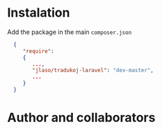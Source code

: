 # Instalation

Add the package in the main ```composer.json```

```json
  { 
     "require": 
     {
        ...,
	    "jlaso/tradukoj-laravel": "dev-master",
	    ...
     }
  }
```

# Author and collaborators

